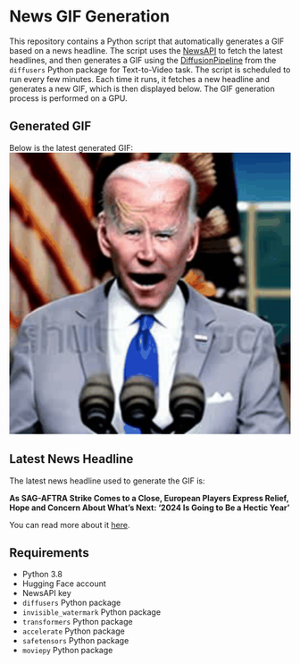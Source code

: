 # News GIF Generation
This repository contains a Python script that automatically generates a GIF based on a news headline. The script uses the [NewsAPI](https://newsapi.org/) to fetch the latest headlines, and then generates a GIF using the [DiffusionPipeline](https://github.com/huggingface/diffusers) from the `diffusers` Python package for Text-to-Video task.
The script is scheduled to run every few minutes. Each time it runs, it fetches a new headline and generates a new GIF, which is then displayed below. The GIF generation process is performed on a GPU.

## Generated GIF
Below is the latest generated GIF:
![Generated GIF](output.gif?raw=true&v=1699743995)

## Latest News Headline
The latest news headline used to generate the GIF is:

**As SAG-AFTRA Strike Comes to a Close, European Players Express Relief, Hope and Concern About What’s Next: ‘2024 Is Going to Be a Hectic Year’**

You can read more about it [here](https://variety.com/2023/film/global/sag-aftra-strike-european-industry-production-restart-1235787210/).

## Requirements
- Python 3.8
- Hugging Face account
- NewsAPI key
- `diffusers` Python package
- `invisible_watermark` Python package
- `transformers` Python package
- `accelerate` Python package
- `safetensors` Python package
- `moviepy` Python package
